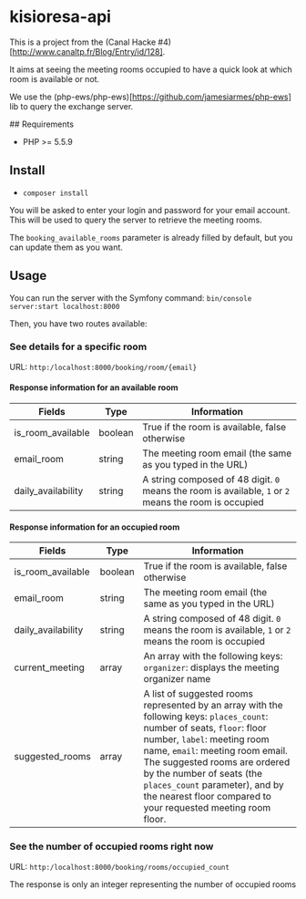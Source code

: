 # kisioresa-api

This is a project from the (Canal Hacke #4)[http://www.canaltp.fr/Blog/Entry/id/128].

It aims at seeing the meeting rooms occupied to have a quick look at which room is available or not.

We use the (php-ews/php-ews)[https://github.com/jamesiarmes/php-ews] lib to query the exchange server.

## Requirements

- PHP >= 5.5.9

## Install

- `composer install`

You will be asked to enter your login and password for your email account. This will be used to query the server to retrieve the meeting rooms.

The `booking_available_rooms` parameter is already filled by default, but you can update them as you want.

## Usage

You can run the server with the Symfony command: `bin/console server:start localhost:8000`

Then, you have two routes available:

### See details for a specific room

URL: `http:/localhost:8000/booking/room/{email}`

#### Response information for an available room

| Fields  | Type  | Information  |
|---|---|---|
| is_room_available  | boolean  | True if the room is available, false otherwise  |
| email_room  | string | The meeting room email (the same as you typed in the URL) |
| daily_availability  | string | A string composed of 48 digit. `0` means the room is available, `1` or `2` means the room is occupied |

#### Response information for an occupied room

| Fields  | Type  | Information  |
|---|---|---|
| is_room_available  | boolean  | True if the room is available, false otherwise  |
| email_room  | string | The meeting room email (the same as you typed in the URL) |
| daily_availability  | string | A string composed of 48 digit. `0` means the room is available, `1` or `2` means the room is occupied |
| current_meeting  | array | An array with the following keys: `organizer`: displays the meeting organizer name |
| suggested_rooms  | array | A list of suggested rooms represented by an array with the following keys: `places_count`: number of seats, `floor`: floor number, `label`: meeting room name, `email`: meeting room email. The suggested rooms are ordered by the number of seats (the `places_count` parameter), and by the nearest floor compared to your requested meeting room floor. |


### See the number of occupied rooms right now

URL: `http:/localhost:8000/booking/rooms/occupied_count`

The response is only an integer representing the number of occupied rooms